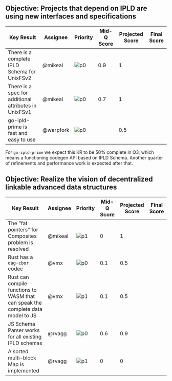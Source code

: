 ## Objective: Projects that depend on IPLD are using new interfaces and specifications


| Key Result | Assignee | Priority | Mid-Q Score | Projected Score | Final Score |
| ---------- | -------- | -------- | ----------- | --------------- | ----------- |
| There is a complete IPLD Schema for UnixFSv2 | @mikeal | ![p0](https://ipfs.io/ipfs/QmV88khHDJEXi7wo6o972MZWY661R9PhrZW6dvpFP6jnMn/p0.svg) | 0.9 | 1 | |
| There is a spec for additional attributes in UnixFSv1 | @mikeal | ![p0](https://ipfs.io/ipfs/QmV88khHDJEXi7wo6o972MZWY661R9PhrZW6dvpFP6jnMn/p0.svg) | 0.7 | 1 | |
| go-ipld-prime is fast and easy to use | @warpfork | ![p0](https://ipfs.io/ipfs/QmV88khHDJEXi7wo6o972MZWY661R9PhrZW6dvpFP6jnMn/p0.svg) | | 0.5 | |

For `go-ipld-prime` we expect this KR to be 50% complete in Q3, which means a functioning
codegen API based on IPLD Schema. Another quarter of refinements and performance work is 
expected after that.

## Objective: Realize the vision of decentralized linkable advanced data structures

| Key Result | Assignee | Priority | Mid-Q Score | Projected Score | Final Score |
| ---------- | -------- | -------- | ----------- | --------------- | ----------- |
| The "fat pointers" for Composites problem is resolved | @mikeal | ![p1](https://ipfs.io/ipfs/QmV88khHDJEXi7wo6o972MZWY661R9PhrZW6dvpFP6jnMn/p1.svg) | 0 | 1 | |
| Rust has a `dag-cbor` codec | @vmx | ![p0](https://ipfs.io/ipfs/QmV88khHDJEXi7wo6o972MZWY661R9PhrZW6dvpFP6jnMn/p0.svg) | 0.1 | 0.5 | |
| Rust can compile functions to WASM that can speak the complete data model to JS | @vmx | ![p1](https://ipfs.io/ipfs/QmV88khHDJEXi7wo6o972MZWY661R9PhrZW6dvpFP6jnMn/p1.svg) | 0.1 | 0.5 | |
| JS Schema Parser works for all existing IPLD schemas | @rvagg | ![p0](https://ipfs.io/ipfs/QmV88khHDJEXi7wo6o972MZWY661R9PhrZW6dvpFP6jnMn/p0.svg) | 0.6 | 0.9 | |
| A sorted multi-block Map is implemented | @rvagg | ![p1](https://ipfs.io/ipfs/QmV88khHDJEXi7wo6o972MZWY661R9PhrZW6dvpFP6jnMn/p1.svg) | 0 | 0 | |
